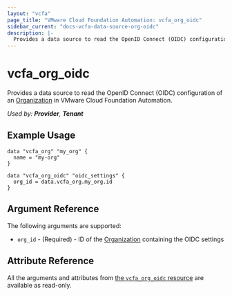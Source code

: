 ```yaml
---
layout: "vcfa"
page_title: "VMware Cloud Foundation Automation: vcfa_org_oidc"
sidebar_current: "docs-vcfa-data-source-org-oidc"
description: |-
  Provides a data source to read the OpenID Connect (OIDC) configuration of an Organization in VMware Cloud Foundation Automation.
---
```


# vcfa\_org\_oidc

Provides a data source to read the OpenID Connect (OIDC) configuration of an [Organization][vcfa_org-ds] in VMware Cloud Foundation Automation.

_Used by: **Provider**, **Tenant**_

## Example Usage

```hcl
data "vcfa_org" "my_org" {
  name = "my-org"
}

data "vcfa_org_oidc" "oidc_settings" {
  org_id = data.vcfa_org.my_org.id
}
```

## Argument Reference

The following arguments are supported:

* `org_id` - (Required) - ID of the [Organization][vcfa_org-ds] containing the OIDC settings

## Attribute Reference

All the arguments and attributes from [the `vcfa_org_oidc` resource](/providers/vmware/vcfa/latest/docs/resources/org_oidc) are available as read-only.

[vcfa_org-ds]: /providers/vmware/vcfa/latest/docs/data-sources/org